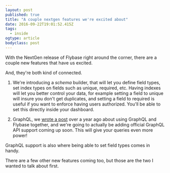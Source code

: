 ```yaml
---
layout: post
published: true
title: "A couple nextgen features we're excited about"
date: 2016-09-22T19:01:52.415Z
tags:
  - inside
ogtype: article
bodyclass: post
---
```


With the NextGen release of Flybase right around the corner, there are a couple new features that have us excited.

And, they're both kind of connected.

1. We're introducing a _schema_ builder, that will let you define field types, set index types on fields such as unique, required, etc. Having indexes will let you better control your data, for example setting a field to unique will insure you don't get duplicates, and setting a field to required is useful if you want to enforce having users authorized. You'll be able to set this directly inside your dashboard.

2. GraphQL, we [wrote a post](https://blog.flybase.io/2015/07/21/graphql/) over a year ago about using GraphQL and Flybase together, and we're going to actually be adding official GraphQL API support coming up soon. This will give your queries even more power!

GraphQL support is also where being able to set field types comes in handy.

There are a few other new features coming too, but those are the two I wanted to talk about first.
